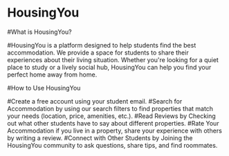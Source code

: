 # HousingYou

#What is HousingYou?

#HousingYou is a platform designed to help students find the best accommodation. We provide a space for students to share their experiences about their living situation. Whether you're looking for a quiet place to study or a lively social hub, HousingYou can help you find your perfect home away from home.

#How to Use HousingYou

#Create a free account using your student email.
#Search for Accommodation by using our search filters to find properties that match your needs (location, price, amenities, etc.).
#Read Reviews by Checking out what other students have to say about different properties.
#Rate Your Accommodation if you live in a property, share your experience with others by writing a review.
#Connect with Other Students by Joining the HousingYou community to ask questions, share tips, and find roommates.

